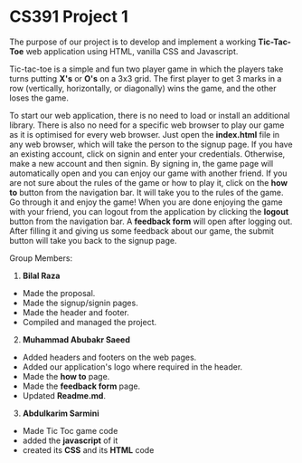 # CS391 Project 1
The purpose of our project is to develop and implement a working **Tic-Tac-Toe** web application using HTML, vanilla CSS and Javascript.

Tic-tac-toe is a simple and fun two player game in which the players take turns putting **X's** or **O's** on a 3x3 grid.
The first player to get 3 marks in a row (vertically, horizontally, or diagonally) wins the game, and the other loses the game.

To start our web application, there is no need to load or install an additional library.
There is also no need for a specific web browser to play our game as it is optimised for every web browser.
Just open the **index.html** file in any web browser, which will take the person to the signup page.
If you have an existing account, click on signin and enter your credentials.
Otherwise, make a new account and then signin.
By signing in, the game page will automatically open and you can enjoy our game with another friend.
If you are not sure about the rules of the game or how to play it, click on the **how to** button from the navigation bar.
It will take you to the rules of the game. Go through it and enjoy the game!
When you are done enjoying the game with your friend, you can logout from the application by clicking the **logout** button from the navigation bar.
A **feedback form** will open after logging out.
After filling it and giving us some feedback about our game, the submit button will take you back to the signup page.

Group Members:
1. **Bilal Raza**
* Made the proposal.
* Made the signup/signin pages.
* Made the header and footer.
* Compiled and managed the project.


2. **Muhammad Abubakr Saeed**
* Added headers and footers on the web pages.
* Added our application's logo where required in the header.
* Made the **how to** page.
* Made the **feedback form** page.
* Updated **Readme.md**. 


3. **Abdulkarim Sarmini**
* Made Tic Toc game code
* added the **javascript** of it
* created its **CSS** and its **HTML** code
